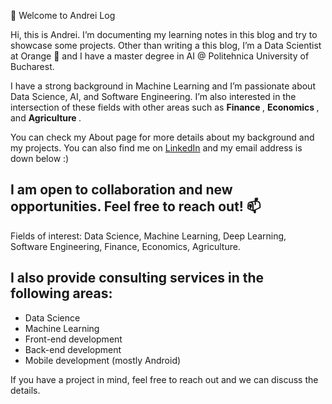 👋 Welcome to Andrei Log


Hi, this is Andrei. I’m documenting my learning notes in this blog and try to showcase some projects. Other than writing a this blog, I’m a Data Scientist at Orange 🍊 and I have a master degree in AI @ Politehnica University of Bucharest.

I have a strong background in Machine Learning and I’m passionate about Data Science, AI, and Software Engineering. I’m also interested in the intersection of these fields with other areas such as <b> Finance </b>, <b> Economics </b>, and <b> Agriculture </b>.

You can check my About page for more details about my background and my projects. You can also find me on <a href="https://www.linkedin.com/in/andrei-gabriel-popescu/" target="_blank">LinkedIn</a> and my email address is down below :)

## I am open to collaboration and new opportunities. Feel free to reach out! 📫

Fields of interest: Data Science, Machine Learning, Deep Learning, Software Engineering, Finance, Economics, Agriculture.

## I also provide consulting services in the following areas: 

- Data Science
- Machine Learning
- Front-end development
- Back-end development
- Mobile development (mostly Android)

If you have a project in mind, feel free to reach out and we can discuss the details.
